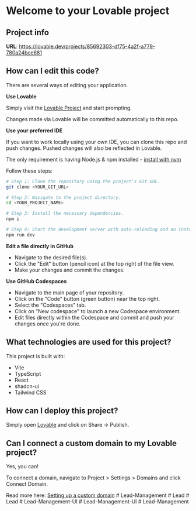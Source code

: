 # Welcome to your Lovable project

## Project info

**URL**: https://lovable.dev/projects/85692303-df75-4a2f-a779-780a24bce681

## How can I edit this code?

There are several ways of editing your application.

**Use Lovable**

Simply visit the [Lovable Project](https://lovable.dev/projects/85692303-df75-4a2f-a779-780a24bce681) and start prompting.

Changes made via Lovable will be committed automatically to this repo.

**Use your preferred IDE**

If you want to work locally using your own IDE, you can clone this repo and push changes. Pushed changes will also be reflected in Lovable.

The only requirement is having Node.js & npm installed - [install with nvm](https://github.com/nvm-sh/nvm#installing-and-updating)

Follow these steps:

```sh
# Step 1: Clone the repository using the project's Git URL.
git clone <YOUR_GIT_URL>

# Step 2: Navigate to the project directory.
cd <YOUR_PROJECT_NAME>

# Step 3: Install the necessary dependencies.
npm i

# Step 4: Start the development server with auto-reloading and an instant preview.
npm run dev
```

**Edit a file directly in GitHub**

- Navigate to the desired file(s).
- Click the "Edit" button (pencil icon) at the top right of the file view.
- Make your changes and commit the changes.

**Use GitHub Codespaces**

- Navigate to the main page of your repository.
- Click on the "Code" button (green button) near the top right.
- Select the "Codespaces" tab.
- Click on "New codespace" to launch a new Codespace environment.
- Edit files directly within the Codespace and commit and push your changes once you're done.

## What technologies are used for this project?

This project is built with:

- Vite
- TypeScript
- React
- shadcn-ui
- Tailwind CSS

## How can I deploy this project?

Simply open [Lovable](https://lovable.dev/projects/85692303-df75-4a2f-a779-780a24bce681) and click on Share -> Publish.

## Can I connect a custom domain to my Lovable project?

Yes, you can!

To connect a domain, navigate to Project > Settings > Domains and click Connect Domain.

Read more here: [Setting up a custom domain](https://docs.lovable.dev/tips-tricks/custom-domain#step-by-step-guide)
#   L e a d - M a n a g e m e n t  
 #   L e a d  
 #   L e a d  
 #   L e a d - M a n a g e m e n t - U I  
 #   L e a d - M a n a g e m e n t - U I  
 #   L e a d - M a n a g e m e n t  
 